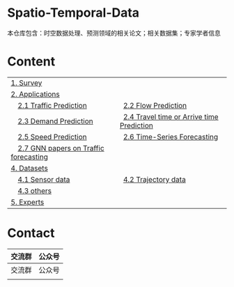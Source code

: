 # Spatio-Temporal-Data  
本仓库包含：时空数据处理、预测领域的相关论文；相关数据集；专家学者信息  

# Content 

<table>
<tr><td colspan="2"><a href="./md/Survey.md">1. Survey</a></td></tr> 
<tr><td colspan="2"><a href="#applications">2. Applications</a></td></tr> 
<tr>
    <td>&emsp;<a href="#traffic-prediction">2.1 Traffic Prediction</a></td>
    <td>&ensp;<a href="./md/Flows_Prediction.md">2.2 Flow Prediction</a></td>
</tr> 
<tr>
    <td>&emsp;<a href="./md/Demand_Prediction.md">2.3 Demand Prediction</a></td>
    <td>&ensp;<a href="./md/Travel-time-or-arrive-time.md">2.4 Travel time or Arrive time Prediction</a></td>
</tr>
<tr>
	  <td>&emsp;<a href="#speed-prediction">2.5 Speed Prediction</a></td>
    <td>&ensp;<a href="#time-series-forecasting">2.6 Time-Series Forecasting</a></td>    
</tr>
<tr>
	  <td>&emsp;<a href="./md/GNN.md">2.7 GNN papers on Traffic forecasting</a></td>
    <td>&ensp;<a href=""></a></td>    
</tr>
<tr><td colspan="2"><a href="#datasets">4. Datasets</a></td></tr>
<tr>
    <td>&emsp;<a href="#sensor-data">4.1 Sensor data</a></td>
    <td>&ensp;<a href="#trajectory-data">4.2 Trajectory data</a></td>
</tr> 
<tr>
    <td>&emsp;<a href="#Others">4.3 others</a></td>
    <td>&ensp;<a href=""> </a></td>
</tr> 
<tr><td colspan="2"><a href="#experts">5. Experts</a></td></tr> 
</table> 







# Contact

| **交流群** | **公众号** |
| :--------: | :--------: |
|     交流群       |    公众号        |
|            |            |